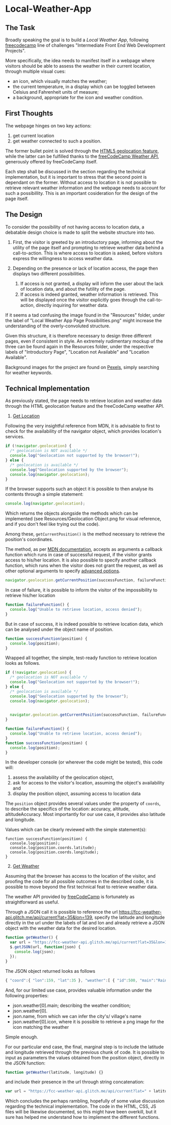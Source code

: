 # Local-Weather-App

## The Task

Broadly speaking the goal is to build a *Local Weather App*, following [freecodecamp](https://www.freecodecamp.org/) line of challenges "Intermediate Front End Web Development Projects".

More specifically, the idea needs to manifest itself in a webpage where visitors should be able to assess the weather in their current location, through multiple visual cues: 

- an icon, which visually matches the weather;
- the current temperature, in a display which can be toggled between Celsius and Fahrenheit units of measure;
- a background, appropriate for the icon and weather condition.


## First Thoughts

The webpage hinges on two key actions:

1. get current location
2. get weather connected to such a position. 

The former bullet point is solved through the [HTML5 geolocation feature](https://developer.mozilla.org/en-US/docs/Web/API/Geolocation/Using_geolocation), while the latter can be fulfilled thanks to the [freeCodeCamp Weather API](https://fcc-weather-api.glitch.me/), generously offered by freeCodeCamp itself.

Each step shall be discussed in the section regarding the technical implementation, but it is important to stress that the second point is dependant on the former. Without access to location it is not possible to retrieve relevant weather information and the webpage needs to account for such a possibillity. This is an important cosideration for the design of the page itself.

## The Design

To consider the possibility of not having access to location data, a debatable design choice is made to split the website structure into two. 

1. First, the visitor is greeted by an introductory page, informing about the utility of the page itself and prompting to retrieve weather data behind a call-to-action. This is where access to location is asked, before visitors express the willingness to access weather data.

2. Depending on the presence or lack of location access, the page then displays two different possibilities. 

    1. If access is not granted, a display will inform the user about the lack of location data, and about the futility of the page. 
    2. If access is indeed granted, weather information is retrieved. This will be displayed once the visitor explicitly goes through the call-to-action, directly inquiring for weather data.
  
If it seems a tad confusing the image found in the "Resources" folder, under the label of "Local Weather App Page Possibilities.png" might increase the understanding of the overly-convoluted structure.


Given this structure, it is therefore necessary to design three different pages, even if consistent in style. An extremely rudimentary mockup of the three can be found again in the Resources folder, under the respective labels of "Introductory Page", "Location not Available" and "Location Available".

Background images for the project are found on [Pexels](https://www.pexels.com/), simply searching for weather keywords.


## Technical Implementation

As previously stated, the page needs to retrieve location and weather data through the HTML geolocation feature and the freeCodeCamp weather API.

1. [Get Location](https://developer.mozilla.org/en-US/docs/Web/API/Geolocation/Using_geolocation)

Following the very insightful reference from MDN, it is advisable to first to check for the availability of the navigator object, which provides location's services.

```js
if (!navigator.geolocation) {
  /* geolocation is NOT available */
  console.log("Geolocation not supported by the browser!");
} else {
  /* geolocation is available */
  console.log("Geolocation supported by the browser");
  console.log(navigator.geolocation);
}
```

If the browser supports such an object it is possible to then analyse its contents through a simple statement:

```js
console.log(navigator.geolocation);
```

Which returns the objects alongside the methods which can be implemented (see Resources/Geolocation Object.png for visual reference, and if you don't feel like trying out the code).

Among these, `getCurrentPosition()` is the method necessary to retrieve the position's coordinates. 

The method, as per [MDN documentation](https://developer.mozilla.org/en-US/docs/Web/API/Geolocation/getCurrentPosition), accepts as arguments a callback function which runs in case of successful request, if the visitor grants access to his/her location. 
It is also possible to specify another callback function, which runs when the visitor does not grant the request, as well as other optional arguments to specify [advanced options](https://developer.mozilla.org/en-US/docs/Web/API/PositionOptions). 


```js
navigator.geolocation.getCurrentPosition(successFunction, failureFunction, advancedOptions);
```

In case of failure, it is possible to inform the visitor of the impossibility to retrieve his/her location

```js
function failureFunction() {
  console.log("Unable to retrieve location, access denied");
}
```

But in case of success, it is indeed possible to retrieve location data, which can be analysed under the object name of position.

```js
function successFunction(position) {
  console.log(position);
}
```

Wrapped all together, the simple, test-ready function to retrieve location looks as follows.

```js
if (!navigator.geolocation) {
  /* geolocation is NOT available */
  console.log("Geolocation not supported by the browser!");
} else {
  /* geolocation is available */
  console.log("Geolocation supported by the browser");
  console.log(navigator.geolocation);

  
  navigator.geolocation.getCurrentPosition(successFunction, failureFunction);
}

function failureFunction() {
  console.log("Unable to retrieve location, access denied");
}
function successFunction(position) {
  console.log(position);
}
```

In the developer console (or wherever the code might be tested), this code will:

1. assess the availability of the geolocation object, 
2. ask for access to the visitor's location, assuming the object's availability and
3. display the position object, assuming access to location data

The `position` object provides several values under the property of `coords`, to describe the specifics of the location: accuracy, altitude, altitudeAccuracy. Most importantly for our use case, it provides also latitude and longitude.

Values which can be clearly reviewed with the simple statement(s):

```
function successFunction(position) {
  console.log(position);
  console.log(position.coords.latitude);
  console.log(position.coords.longitude);
}
```


2. [Get Weather](https://fcc-weather-api.glitch.me/)

Assuming that the browser has access to the location of the visitor, and proofing the code for all possible outcomes in the described code, it is possible to move beyond the first technical feat to retrieve weather data.

The weather API provided by [freeCodeCamp](https://fcc-weather-api.glitch.me/) is fortunately as straightforward as useful.

Through a JSON call it is possible to reference the url https://fcc-weather-api.glitch.me/api/current?lat=35&lon=139, specify the latitude and longitude directly in the url under the labels of lat and lon and already retrieve a JSON object with the weather data for the desired location.

```js
function getWeather() {
  var url = "https://fcc-weather-api.glitch.me/api/current?lat=35&lon=139";
  $.getJSON(url, function(json) {
    console.log(json);
  });
}
```

The JSON object returned looks as follows 

```js
{ "coord":{ "lon":159, "lat":35 }, "weather":[ { "id":500, "main":"Rain", "description":"light rain", "icon":"https://cdn.glitch.com/6e8889e5-7a72-48f0-a061-863548450de5%2F10n.png?1499366021399" } ], "base":"stations", "main":{ "temp":22.59, "pressure":1027.45, "humidity":100, "temp_min":22.59, "temp_max":22.59, "sea_level":1027.47, "grnd_level":1027.45 }, "wind":{ "speed":8.12, "deg":246.503 }, "rain":{ "3h":0.45 }, "clouds":{ "all":92 }, "dt":1499521932, "sys":{ "message":0.0034, "sunrise":1499451436, "sunset":1499503246 }, "id":0, "name":"", "cod":200 }
```

And, for our limited use case, provides valuable information under the following properties:

- json.weather[0].main; describing the weather condition;
- json.weather[0].
- json.name, from which we can infer the city's/ village's name
- json.weather[0].icon, where it is possible to retrieve a png image for the icon matching the weather

Simple enough.

For our particular end case, the final, marginal step is to include the latitude and longitude retrieved through the previous chunk of code. It is possible to input as parameters the values obtained from the position object, directly in the JSON function:

```js
function getWeather(latitude, longitude) {}
```

and include their presence in the url through string concatenation:

```js
var url = "https://fcc-weather-api.glitch.me/api/current?lat=" + latitude + "&lon=" + longitude;
```

Which concludes the perhaps rambling, hopefully of some value discussion regarding the technical implementation. The code in the HTML, CSS, JS files will be likewise documented, so this might have been overkill, but it sure has helped me understand how to implement the different functions.

